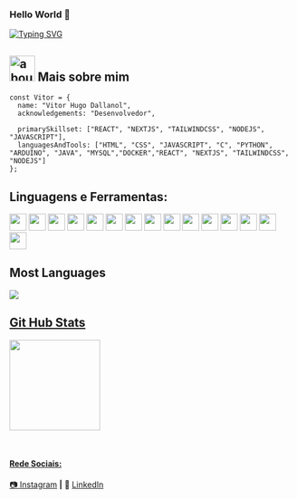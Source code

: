  
  ### Hello World 👋

[![Typing SVG](https://readme-typing-svg.herokuapp.com?font=Fira+Code&weight=600&pause=1000&center=true&vCenter=true&random=false&width=435&lines=Hi+my+name+is+Vitor+Dallanol;I'm+19+years+old;I'm+from+Brazil)](https://git.io/typing-svg)

## <img width="45" alt="about" src="https://raw.github.com/elizarov/elizarov/master/about.png"> Mais sobre mim

```JS
const Vitor = {
  name: "Vitor Hugo Dallanol",
  acknowledgements: "Desenvolvedor",
  
  primarySkillset: ["REACT", "NEXTJS", "TAILWINDCSS", "NODEJS", "JAVASCRIPT"],
  languagesAndTools: ["HTML", "CSS", "JAVASCRIPT", "C", "PYTHON", "ARDUINO", "JAVA", "MYSQL","DOCKER","REACT", "NEXTJS", "TAILWINDCSS", "NODEJS"]
};
```

## **Linguagens e Ferramentas:**  


<code><img height="30" src="https://cdn.jsdelivr.net/gh/devicons/devicon@latest/icons/html5/html5-original.svg" /></code>
<code><img height="30" src="https://cdn.jsdelivr.net/gh/devicons/devicon@latest/icons/css3/css3-original.svg" /></code>
<code><img height="30" src="https://cdn.jsdelivr.net/gh/devicons/devicon@latest/icons/javascript/javascript-original.svg" /></code>
<code><img height="30" src="https://cdn.jsdelivr.net/gh/devicons/devicon@latest/icons/c/c-original.svg" /></code>
<code><img height="30" src="https://cdn.jsdelivr.net/gh/devicons/devicon@latest/icons/python/python-original.svg"></code>
<code><img height="30" src="https://cdn.jsdelivr.net/gh/devicons/devicon@latest/icons/arduino/arduino-original.svg" /></code>
<code><img height="30" src="https://cdn.jsdelivr.net/gh/devicons/devicon@latest/icons/java/java-original.svg" /></code>
<code><img height="30" src="https://cdn.jsdelivr.net/gh/devicons/devicon@latest/icons/mysql/mysql-original.svg" /></code>
<code><img height="30" src="https://cdn.jsdelivr.net/gh/devicons/devicon@latest/icons/vscode/vscode-original.svg" /></code>
<code><img height="30" src="https://cdn.jsdelivr.net/gh/devicons/devicon@latest/icons/git/git-original.svg" /></code>
<code><img height="30" src="https://cdn.jsdelivr.net/gh/devicons/devicon@latest/icons/docker/docker-original.svg" /></code>
<code><img height="30" src="https://cdn.jsdelivr.net/gh/devicons/devicon@latest/icons/react/react-original.svg" /></code>
<code><img height="30" src="https://cdn.jsdelivr.net/gh/devicons/devicon@latest/icons/nextjs/nextjs-original.svg" /></code>
<code><img height="30" src="https://cdn.jsdelivr.net/gh/devicons/devicon@latest/icons/tailwindcss/tailwindcss-original.svg" /></code>
<code><img height="30" src="https://cdn.jsdelivr.net/gh/devicons/devicon@latest/icons/nodejs/nodejs-original.svg" /></code>
            
          






<h2 align="left"> Most Languages </h2>
<div align="left">
  <a href="https://github.com/Crautor">
  <img src="https://github-readme-stats.vercel.app/api/top-langs/?username=Crautor"/>
</div>

<h2 align="left"> Git Hub Stats </h2>
<div align="left">
  <a href="https://github.com/Crautor">
  <img height="160em" src="https://github-readme-stats.vercel.app/api?username=Crautor&show_icons=true&count_private=true"/>
</div>

[Instagram]: https://www.instagram.com/Crautor
[LinkedIn]: https://www.linkedin.com/in/VitorHugoDallanol/
<br>

#### Rede Sociais:


📷 [Instagram][Instagram] **|** 
👔 [LinkedIn][LinkedIn]
